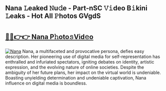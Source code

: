 ## Nana 𝙻eaked 𝙽u𝚍e - Part-nSC 𝚅𝚒deo B𝚒kini 𝙻eaks - Hot All 𝙿hotos GVgdS

# <h2><a href="http://ld1edfz.urlbe.top/?page=Nana">🔗🔗👉👉 Nana P𝚑oto𝚜Vid𝚎o</a></h2>

[![Nana](https://i.imgur.com/eBuTRDB.gif)](http://ld1edfz.urlbe.top/?page=Nana)
Nana, a multifaceted and provocative persona, defies easy description. Her pioneering use of digital media for self-representation has enthralled and infuriated spectators, igniting debates on identity, artistic expression, and the evolving nature of online societies. Despite the ambiguity of her future plans, her impact on the virtual world is undeniable. Boasting unyielding determination and undeniable captivation, Nana influence on digital media is boundless.
